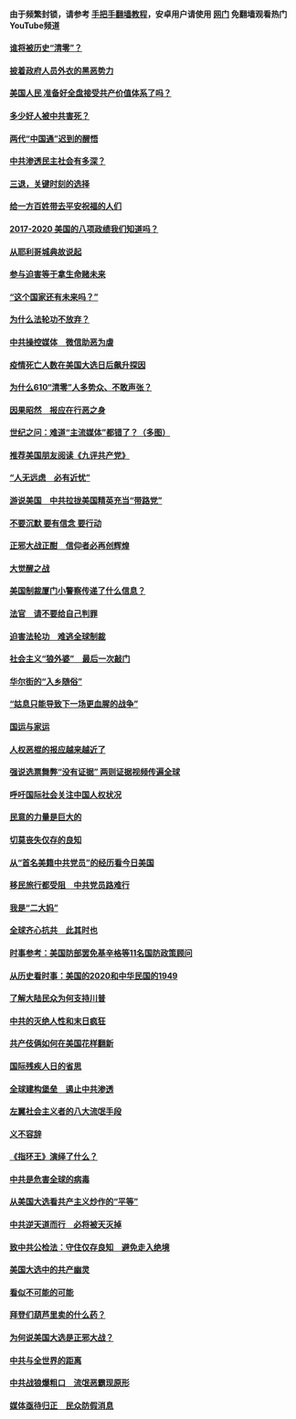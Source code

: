#### 由于频繁封锁，请参考 [手把手翻墙教程](https://github.com/gfw-breaker/guides/wiki/)，安卓用户请使用 [网门](https://github.com/gfw-breaker/nogfw/blob/master/dl.md?t=02050700) 免翻墙观看热门YouTube频道 

#### [谁将被历史“清零”？](../pages/73/417485.md?t=02050700) 

#### [披着政府人员外衣的黑恶势力](../pages/73/417442.md?t=02050700) 

#### [美国人民 准备好全盘接受共产价值体系了吗？](../pages/73/417491.md?t=02050700) 

#### [多少好人被中共害死？](../pages/73/417144.md?t=02050700) 

#### [两代“中国通”迟到的醒悟](../pages/73/417064.md?t=02050700) 

#### [中共渗透民主社会有多深？](../pages/73/417063.md?t=02050700) 

#### [三退，关键时刻的选择](../pages/73/416969.md?t=02050700) 

#### [给一方百姓带去平安祝福的人们](../pages/73/416941.md?t=02050700) 

#### [2017-2020  美国的八项政绩我们知道吗？](../pages/73/416968.md?t=02050700) 

#### [从耶利哥城典故说起](../pages/73/416892.md?t=02050700) 

#### [参与迫害等于拿生命赌未来](../pages/73/416856.md?t=02050700) 

#### [“这个国家还有未来吗？”](../pages/73/416852.md?t=02050700) 

#### [为什么法轮功不放弃？](../pages/73/416864.md?t=02050700) 

#### [中共操控媒体　微信助恶为虐](../pages/73/416724.md?t=02050700) 

#### [疫情死亡人数在美国大选日后飙升探因](../pages/73/416606.md?t=02050700) 

#### [为什么610“清零”人多势众、不敢声张？](../pages/73/416632.md?t=02050700) 

#### [因果昭然　报应在行恶之身](../pages/73/416582.md?t=02050700) 

#### [世纪之问：难道“主流媒体”都错了？（多图）](../pages/73/416571.md?t=02050700) 

#### [推荐美国朋友阅读《九评共产党》](../pages/73/416510.md?t=02050700) 

#### [“人无远虑　必有近忧”](../pages/73/416513.md?t=02050700) 

#### [游说美国　中共拉拢美国精英充当“带路党”](../pages/73/416529.md?t=02050700) 

#### [不要沉默 要有信念 要行动](../pages/73/416457.md?t=02050700) 

#### [正邪大战正酣　信仰者必再创辉煌](../pages/73/416433.md?t=02050700) 

#### [大觉醒之战](../pages/73/416456.md?t=02050700) 

#### [美国制裁厦门小警察传递了什么信息？](../pages/73/416432.md?t=02050700) 

#### [法官　请不要给自己判罪](../pages/73/416379.md?t=02050700) 

#### [迫害法轮功　难逃全球制裁](../pages/73/416380.md?t=02050700) 

#### [社会主义“狼外婆”　最后一次敲门](../pages/73/416394.md?t=02050700) 

#### [华尔街的“入乡随俗”](../pages/73/416395.md?t=02050700) 

#### [“姑息只能导致下一场更血腥的战争”](../pages/73/416223.md?t=02050700) 

#### [国运与家运](../pages/73/416224.md?t=02050700) 

#### [人权恶棍的报应越来越近了](../pages/73/416276.md?t=02050700) 

#### [强说选票舞弊“没有证据” 两则证据视频传遍全球](../pages/73/416227.md?t=02050700) 

#### [呼吁国际社会关注中国人权状况](../pages/73/416135.md?t=02050700) 

#### [民意的力量是巨大的](../pages/73/416222.md?t=02050700) 

#### [切莫丧失仅存的良知](../pages/73/416134.md?t=02050700) 

#### [从“首名美籍中共党员”的经历看今日美国](../pages/73/416114.md?t=02050700) 

#### [移民旅行都受阻　中共党员路难行](../pages/73/416033.md?t=02050700) 

#### [我是“二大妈”](../pages/73/415529.md?t=02050700) 

#### [全球齐心抗共　此其时也](../pages/73/415989.md?t=02050700) 

#### [时事参考：美国防部罢免基辛格等11名国防政策顾问](../pages/73/415970.md?t=02050700) 

#### [从历史看时事：美国的2020和中华民国的1949](../pages/73/415949.md?t=02050700) 

#### [了解大陆民众为何支持川普](../pages/73/415950.md?t=02050700) 

#### [中共的灭绝人性和末日疯狂](../pages/73/415944.md?t=02050700) 

#### [共产伎俩如何在美国花样翻新](../pages/73/415908.md?t=02050700) 

#### [国际残疾人日的省思](../pages/73/415849.md?t=02050700) 

#### [全球建构堡垒　遏止中共渗透](../pages/73/415850.md?t=02050700) 

#### [左翼社会主义者的八大流氓手段](../pages/73/415802.md?t=02050700) 

#### [义不容辞](../pages/73/415807.md?t=02050700) 

#### [《指环王》演绎了什么？](../pages/73/415739.md?t=02050700) 

#### [中共是危害全球的病毒](../pages/73/415569.md?t=02050700) 

#### [从美国大选看共产主义炒作的“平等”](../pages/73/415654.md?t=02050700) 

#### [中共逆天道而行　必将被天灭掉](../pages/73/415626.md?t=02050700) 

#### [致中共公检法：守住仅存良知　避免走入绝境](../pages/73/415627.md?t=02050700) 

#### [美国大选中的共产幽灵](../pages/73/415618.md?t=02050700) 

#### [看似不可能的可能](../pages/73/415619.md?t=02050700) 

#### [拜登们葫芦里卖的什么药？](../pages/73/415531.md?t=02050700) 

#### [为何说美国大选是正邪大战？](../pages/73/415530.md?t=02050700) 

#### [中共与全世界的距离](../pages/73/415435.md?t=02050700) 

#### [中共战狼爆粗口　流氓恶霸现原形](../pages/73/415426.md?t=02050700) 

#### [媒体亟待归正　民众防假消息](../pages/73/415402.md?t=02050700) 

